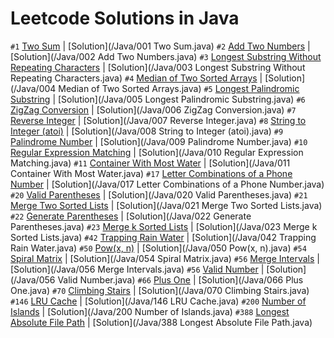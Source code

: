 # Leetcode Solutions in Java
`#1` [Two Sum](https://leetcode.com/problems/two-sum/) | [Solution](/Java/001 Two Sum.java)
`#2` [Add Two Numbers](https://leetcode.com/problems/add-two-numbers/) | [Solution](/Java/002 Add Two Numbers.java)
`#3` [Longest Substring Without Repeating Characters](https://leetcode.com/problems/longest-substring-without-repeating-characters/) | [Solution](/Java/003 Longest Substring Without Repeating Characters.java)
`#4` [Median of Two Sorted Arrays](https://leetcode.com/problems/median-of-two-sorted-arrays/) | [Solution](/Java/004 Median of Two Sorted Arrays.java)
`#5` [Longest Palindromic Substring](https://leetcode.com/problems/longest-palindromic-substring/) | [Solution](/Java/005 Longest Palindromic Substring.java)
`#6` [ZigZag Conversion](https://leetcode.com/problems/zigzag-conversion/) | [Solution](/Java/006 ZigZag Conversion.java)
`#7` [Reverse Integer](https://leetcode.com/problems/reverse-integer/) | [Solution](/Java/007 Reverse Integer.java)
`#8` [String to Integer (atoi)](https://leetcode.com/problems/string-to-integer-atoi/) | [Solution](/Java/008 String to Integer (atoi).java)
`#9` [Palindrome Number](https://leetcode.com/problems/palindrome-number/) | [Solution](/Java/009 Palindrome Number.java)
`#10` [Regular Expression Matching](https://leetcode.com/problems/regular-expression-matching/) | [Solution](/Java/010 Regular Expression Matching.java)
`#11` [Container With Most Water](https://leetcode.com/problems/container-with-most-water/) | [Solution](/Java/011 Container With Most Water.java)
`#17` [Letter Combinations of a Phone Number](https://leetcode.com/problems/letter-combinations-of-a-phone-number/) | [Solution](/Java/017 Letter Combinations of a Phone Number.java)
`#20` [Valid Parentheses](https://leetcode.com/problems/valid-parentheses/) | [Solution](/Java/020 Valid Parentheses.java)
`#21` [Merge Two Sorted Lists](https://leetcode.com/problems/merge-two-sorted-lists/) | [Solution](/Java/021 Merge Two Sorted Lists.java)
`#22` [Generate Parentheses](https://leetcode.com/problems/generate-parentheses/) | [Solution](/Java/022 Generate Parentheses.java)
`#23` [Merge k Sorted Lists](https://leetcode.com/problems/merge-k-sorted-lists/) | [Solution](/Java/023 Merge k Sorted Lists.java)
`#42` [Trapping Rain Water](https://leetcode.com/problems/trapping-rain-water/) | [Solution](/Java/042 Trapping Rain Water.java)
`#50` [Pow(x, n)](https://leetcode.com/problems/powx,-n/) | [Solution](/Java/050 Pow(x, n).java)
`#54` [Spiral Matrix](https://leetcode.com/problems/spiral-matrix/) | [Solution](/Java/054 Spiral Matrix.java)
`#56` [Merge Intervals](https://leetcode.com/problems/merge-intervals/) | [Solution](/Java/056 Merge Intervals.java)
`#56` [Valid Number](https://leetcode.com/problems/valid-number/) | [Solution](/Java/056 Valid Number.java)
`#66` [Plus One](https://leetcode.com/problems/plus-one/) | [Solution](/Java/066 Plus One.java)
`#70` [Climbing Stairs](https://leetcode.com/problems/climbing-stairs/) | [Solution](/Java/070 Climbing Stairs.java)
`#146` [LRU Cache](https://leetcode.com/problems/lru-cache/) | [Solution](/Java/146 LRU Cache.java)
`#200` [Number of Islands](https://leetcode.com/problems/number-of-islands/) | [Solution](/Java/200 Number of Islands.java)
`#388` [Longest Absolute File Path](https://leetcode.com/problems/longest-absolute-file-path/) | [Solution](/Java/388 Longest Absolute File Path.java)
